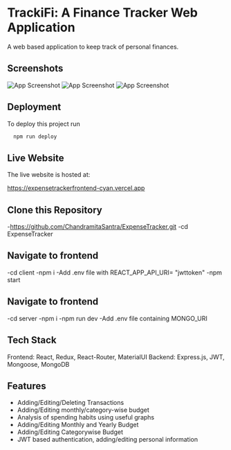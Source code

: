 
# TrackiFi: A Finance Tracker Web Application

A web based application to keep track of personal finances. 


## Screenshots

![App Screenshot](https://snipboard.io/72LnSg.jpg)
![App Screenshot](https://snipboard.io/q9ncHo.jpg)
![App Screenshot](https://snipboard.io/RM0Y3s.jpg)



## Deployment

To deploy this project run

```bash
  npm run deploy
```


## Live Website

The live website is hosted at:

https://expensetrackerfrontend-cyan.vercel.app

## Clone this Repository 
-https://github.com/ChandramitaSantra/ExpenseTracker.git
-cd ExpenseTracker

##  Navigate to frontend
-cd client
-npm i 
-Add .env file with REACT_APP_API_URI= "jwttoken"
-npm start


##  Navigate to frontend
-cd server
-npm i 
-npm run dev
-Add .env file containing MONGO_URI 






## Tech Stack

Frontend: React, Redux, React-Router, MaterialUI
Backend: Express.js, JWT, Mongoose, MongoDB




## Features

- Adding/Editing/Deleting Transactions
- Adding/Editing monthly/category-wise budget
- Analysis of spending habits using useful graphs
- Adding/Editing Monthly and Yearly Budget
- Adding/Editing Categorywise Budget
- JWT based authentication, adding/editing personal information


